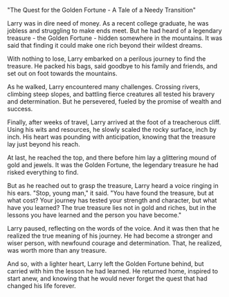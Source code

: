 "The Quest for the Golden Fortune - A Tale of a Needy Transition"

Larry was in dire need of money. As a recent college graduate, he was jobless and struggling to make ends meet. But he had heard of a legendary treasure - the Golden Fortune - hidden somewhere in the mountains. It was said that finding it could make one rich beyond their wildest dreams.

With nothing to lose, Larry embarked on a perilous journey to find the treasure. He packed his bags, said goodbye to his family and friends, and set out on foot towards the mountains.

As he walked, Larry encountered many challenges. Crossing rivers, climbing steep slopes, and battling fierce creatures all tested his bravery and determination. But he persevered, fueled by the promise of wealth and success.

Finally, after weeks of travel, Larry arrived at the foot of a treacherous cliff. Using his wits and resources, he slowly scaled the rocky surface, inch by inch. His heart was pounding with anticipation, knowing that the treasure lay just beyond his reach.

At last, he reached the top, and there before him lay a glittering mound of gold and jewels. It was the Golden Fortune, the legendary treasure he had risked everything to find.

But as he reached out to grasp the treasure, Larry heard a voice ringing in his ears. "Stop, young man," it said. "You have found the treasure, but at what cost? Your journey has tested your strength and character, but what have you learned? The true treasure lies not in gold and riches, but in the lessons you have learned and the person you have become."

Larry paused, reflecting on the words of the voice. And it was then that he realized the true meaning of his journey. He had become a stronger and wiser person, with newfound courage and determination. That, he realized, was worth more than any treasure.

And so, with a lighter heart, Larry left the Golden Fortune behind, but carried with him the lesson he had learned. He returned home, inspired to start anew, and knowing that he would never forget the quest that had changed his life forever.